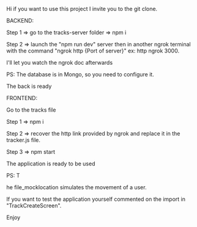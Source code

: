 Hi if you want to use this project I invite you to the git clone.


BACKEND:

Step 1 => go to the tracks-server folder => npm i

Step 2 => launch the "npm run dev" server
then in another ngrok terminal with the command "ngrok http {Port of server}"
ex: http ngrok 3000.

I'll let you watch the ngrok doc afterwards

PS: The database is in Mongo, so you need to configure it.

The back is ready

FRONTEND:

Go to the tracks file

Step 1 => npm i

Step 2 => recover the http link provided by ngrok and replace it in the tracker.js file.

Step 3 => npm start

The application is ready to be used

PS: T

he file_mocklocation simulates the movement of a user.

If you want to test the application yourself commented on the import in "TrackCreateScreen".

Enjoy
